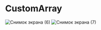 # CustomArray
![Снимок экрана (6)](https://user-images.githubusercontent.com/113889753/222260119-6853f5d3-5153-4e39-aa20-a99b09739b53.png)
![Снимок экрана (7)](https://user-images.githubusercontent.com/113889753/222260135-532f69b6-5c80-44d4-93fb-577d6c59848d.png)

